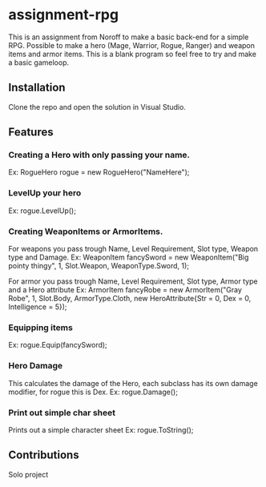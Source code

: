 # assignment-rpg
This is an assignment from Noroff to make a basic back-end for a simple RPG. Possible to make a hero (Mage, Warrior, Rogue, Ranger) and weapon items and armor items.
This is a blank program so feel free to try and make a basic gameloop. 

## Installation
Clone the repo and open the solution in Visual Studio.

## Features 
### Creating a Hero with only passing your name.
Ex: RogueHero rogue = new RogueHero("NameHere");

### LevelUp your hero
Ex: rogue.LevelUp();

### Creating WeaponItems or ArmorItems.
For weapons you pass trough Name, Level Requirement, Slot type, Weapon type and Damage.
Ex: WeaponItem fancySword = new WeaponItem("Big pointy thingy", 1, Slot.Weapon, WeaponType.Sword, 1); 

For armor you pass trough Name, Level Requirement, Slot type, Armor type and a Hero attribute
Ex: ArmorItem fancyRobe = new ArmorItem("Gray Robe", 1, Slot.Body, ArmorType.Cloth, new HeroAttribute{Str = 0, Dex = 0, Intelligence = 5});

### Equipping items
Ex: rogue.Equip(fancySword);

### Hero Damage
This calculates the damage of the Hero, each subclass has its own damage modifier, for rogue this is Dex. 
Ex: rogue.Damage();

### Print out simple char sheet
Prints out a simple character sheet
Ex: rogue.ToString(); 

## Contributions
Solo project
